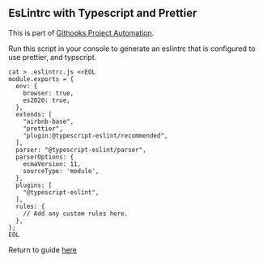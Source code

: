 ## EsLintrc with Typescript and Prettier

This is part of [Githooks Project Automation](./../../../githooks-project-automation.md).

Run this script in your console to generate an eslintrc that is configured to use prettier, and typscript.

```
cat > .eslintrc.js <<EOL
module.exports = {
  env: {
    browser: true,
    es2020: true,
  },
  extends: [
    "airbnb-base",
    "prettier",
    "plugin:@typescript-eslint/recommended",
  ],
  parser: "@typescript-eslint/parser",
  parserOptions: {
    ecmaVersion: 11,
    sourceType: 'module',
  },
  plugins: [
    "@typescript-eslint",
  ],
  rules: {
    // Add any custom rules here.
  },
};
EOL
```

Return to guide [here](./../../detailed-walkthrough.md#prettier)
